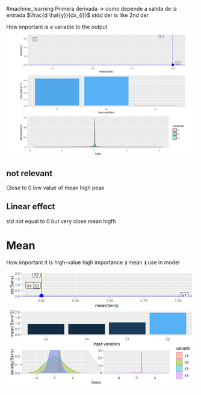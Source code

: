 #machine_learning 
Primera derivada -> como depende a salida de la entrada
$\frac{d \hat{y}}{dx_{i}}$
stdd der is like 2nd der

How important is a variable to the output
![](../assets/Pasted%20image%2020230208161139.png)
## not relevant
Close to 0
low value of mean 
high peak
## Linear effect
std not equal to 0 but very close
mean higfh
# Mean
How important it is high-value high importance 
⏫ mean ⏫ use in model


![](../assets/Pasted%20image%2020230222162308.png)
